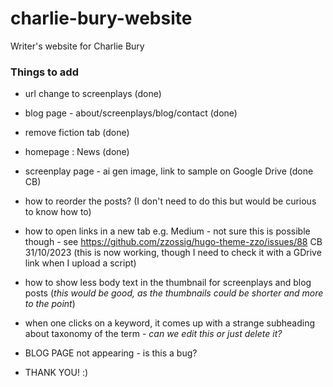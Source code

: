 # charlie-bury-website
Writer's website for Charlie Bury


### Things to add
- url change to screenplays (done)
- blog page - about/screenplays/blog/contact (done)
- remove fiction tab (done)
- homepage : News (done)
- screenplay page - ai gen image, link to sample on Google Drive (done CB)
- how to reorder the posts? (I don't need to do this but would be curious to know how to)
- how to open links in a new tab e.g. Medium - not sure this is possible though - see https://github.com/zzossig/hugo-theme-zzo/issues/88 CB 31/10/2023 (this is now working, though I need to check it with a GDrive link when I upload a script)
- how to show less body text in the thumbnail for screenplays and blog posts (*this would be good, as the thumbnails could be shorter and more to the point*)
- when one clicks on a keyword, it comes up with a strange subheading about taxonomy of the term - *can we edit this or just delete it?*

- BLOG PAGE not appearing - is this a bug? 

- THANK YOU! :)
